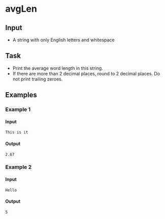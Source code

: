 # avgLen

## Input

- A string with only English letters and whitespace

## Task

- Print the average word length in this string.
- If there are more than 2 decimal places, round to 2 decimal places. Do not
  print trailing zeroes.

## Examples

### Example 1

#### Input

```
This is it
```

#### Output

```
2.67
```

### Example 2

#### Input

```
Hello
```

#### Output

```
5
```
